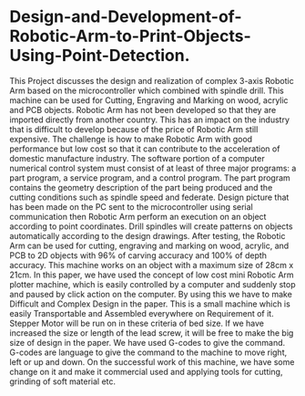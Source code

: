 # Design-and-Development-of-Robotic-Arm-to-Print-Objects-Using-Point-Detection.
This Project discusses the design and realization of complex 3-axis Robotic Arm based on the microcontroller which combined with spindle drill. This machine can be used for Cutting, Engraving and Marking on wood, acrylic and PCB objects.   Robotic Arm has not been developed so that they are imported directly from another country. This has an impact on the industry that is difficult to develop because of the price of Robotic Arm still expensive. The challenge is how to make Robotic Arm with good performance but low cost so that it can contribute to the acceleration of domestic manufacture industry.  The software portion of a computer numerical control system must consist of at least of three major programs: a part program, a service program, and a control program. The part program contains the geometry description of the part being produced and the cutting conditions such as spindle speed and federate.  Design picture that has been made on the PC sent to the microcontroller using serial communication then Robotic Arm perform an execution on an object according to point coordinates. Drill spindles will create patterns on objects automatically according to the design drawings. After testing, the Robotic Arm can be used for cutting, engraving and marking on wood, acrylic, and PCB to 2D objects with 96% of carving accuracy and 100% of depth accuracy. This machine works on an object with a maximum size of 28cm x 21cm.  In this paper, we have used the concept of low cost mini Robotic Arm plotter machine, which is easily controlled by a computer and suddenly stop and paused by click action on the computer. By using this we have to make Difficult and Complex Design in the paper. This is a small machine which is easily Transportable and Assembled everywhere on Requirement of it. Stepper Motor will be run on in these criteria of bed size. If we have increased the size or length of the lead screw, it will be free to make the big size of design in the paper. We have used G-codes to give the command. G-codes are language to give the command to the machine to move right, left or up and down. On the successful work of this machine, we have some change on it and make it commercial used and applying tools for cutting, grinding of soft material etc.
